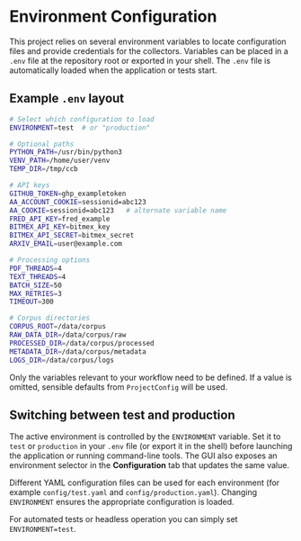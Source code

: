 # Environment Configuration

This project relies on several environment variables to locate configuration files and provide credentials for the collectors. Variables can be placed in a `.env` file at the repository root or exported in your shell. The `.env` file is automatically loaded when the application or tests start.

## Example `.env` layout

```bash
# Select which configuration to load
ENVIRONMENT=test  # or "production"

# Optional paths
PYTHON_PATH=/usr/bin/python3
VENV_PATH=/home/user/venv
TEMP_DIR=/tmp/ccb

# API keys
GITHUB_TOKEN=ghp_exampletoken
AA_ACCOUNT_COOKIE=sessionid=abc123
AA_COOKIE=sessionid=abc123   # alternate variable name
FRED_API_KEY=fred_example
BITMEX_API_KEY=bitmex_key
BITMEX_API_SECRET=bitmex_secret
ARXIV_EMAIL=user@example.com

# Processing options
PDF_THREADS=4
TEXT_THREADS=4
BATCH_SIZE=50
MAX_RETRIES=3
TIMEOUT=300

# Corpus directories
CORPUS_ROOT=/data/corpus
RAW_DATA_DIR=/data/corpus/raw
PROCESSED_DIR=/data/corpus/processed
METADATA_DIR=/data/corpus/metadata
LOGS_DIR=/data/corpus/logs
```

Only the variables relevant to your workflow need to be defined. If a value is omitted, sensible defaults from `ProjectConfig` will be used.

## Switching between test and production

The active environment is controlled by the `ENVIRONMENT` variable. Set it to `test` or `production` in your `.env` file (or export it in the shell) before launching the application or running command-line tools. The GUI also exposes an environment selector in the **Configuration** tab that updates the same value.

Different YAML configuration files can be used for each environment (for example `config/test.yaml` and `config/production.yaml`). Changing `ENVIRONMENT` ensures the appropriate configuration is loaded.

For automated tests or headless operation you can simply set `ENVIRONMENT=test`.

